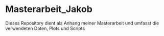 # Masterarbeit_Jakob
Dieses Repository dient als Anhang meiner Masterarbeit und umfasst die verwendeten Daten, Plots und Scripts
